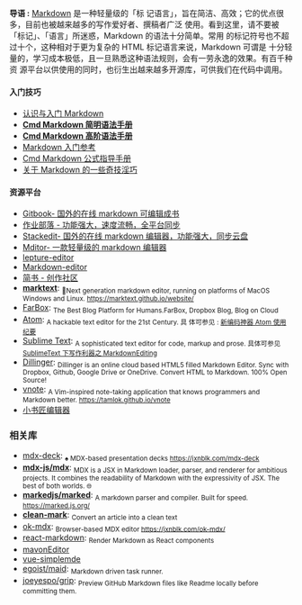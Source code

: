 **导语 :** [Markdown](https://zh.wikipedia.org/wiki/Markdown) 是一种轻量级的「标
记语言」，旨在简洁、高效；它的优点很多，目前也被越来越多的写作爱好者、撰稿者广泛
使用。看到这里，请不要被「标记」、「语言」所迷惑，Markdown 的语法十分简单。常用
的标记符号也不超过十个，这种相对于更为复杂的 HTML 标记语言来说，Markdown 可谓是
十分轻量的，学习成本极低，且一旦熟悉这种语法规则，会有一劳永逸的效果。有百千种资
源平台以供使用的同时，也衍生出越来越多开源库，可供我们在代码中调用。

#### 入门技巧

* [认识与入门 Markdown](https://sspai.com/post/25137)
* [**Cmd Markdown 简明语法手册**](https://www.zybuluo.com/mdeditor?url=https://www.zybuluo.com/static/editor/md-help.markdown#cmd-markdown-简明语法手册)
* [**Cmd Markdown 高阶语法手册**](https://www.zybuluo.com/mdeditor?url=https://www.zybuluo.com/static/editor/md-help.markdown#cmd-markdown-高阶语法手册)
* [Markdown 入门参考](https://github.com/LearnShare/Learning-Markdown/blob/master/README.md)
* [Cmd Markdown 公式指导手册](https://www.zybuluo.com/codeep/note/163962)
* [关于 Markdown 的一些奇技淫巧](https://github.com/mzlogin/mzlogin.github.io/blob/master/_posts/2017-09-01-markdown-odd-skills.md)

#### 资源平台

* [Gitbook- 国外的在线 markdown 可编辑成书](https://www.gitbook.com)
* [作业部落 - 功能强大，速度流畅，全平台同步](https://www.zybuluo.com)
* [Stackedit- 国外的在线 markdown 编辑器，功能强大，同步云盘](https://stackedit.io)
* [Mditor- 一款轻量级的 markdown 编辑器](http://bh-lay.github.io/mditor)
* [lepture-editor](https://github.com/lepture/editor)
* [Markdown-editor](https://github.com/jbt/markdown-editor)
* [简书 - 创作社区](https://www.jianshu.com/)
* [**marktext**](https://github.com/marktext/marktext): <sub>📝Next generation
  markdown editor, running on platforms of MacOS Windows and Linux.
  https://marktext.github.io/website/</sub>
* [FarBox](https://www.farbox.com/): <sub>The Best Blog Platform for
  Humans.FarBox, Dropbox Blog, Blog on Cloud </sub>
* [Atom](https://atom.io/): <sub>A hackable text editor for the 21st Century. 具
  体可参见 :
  [新编码神器 Atom 使用纪要](https://jeffjade.com/2016/03/03/2016-03-02-how-to-use-atom/)</sub>
* [Sublime Text](https://www.sublimetext.com/): <sub>A sophisticated text editor
  for code, markup and prose. 具体可参见
  [SublimeText 下写作利器之 MarkdownEditing](https://jeffjade.com/2015/08/28/2015-08-28-Write-Morkdown/)</sub>
* [Dillinger](https://dillinger.io/): <sub>Dillinger is an online cloud based
  HTML5 filled Markdown Editor. Sync with Dropbox, Github, Google Drive or
  OneDrive. Convert HTML to Markdown. 100% Open Source!</sub>
* [vnote](https://github.com/tamlok/vnote): <sub>A Vim-inspired note-taking
  application that knows programmers and Markdown better.
  https://tamlok.github.io/vnote</sub>
* [小书匠编辑器](http://soft.xiaoshujiang.com/)

### 相关库

* [mdx-deck](https://github.com/jxnblk/mdx-deck): <sub>♠️ MDX-based presentation
  decks https://jxnblk.com/mdx-deck</sub>
* [**mdx-js/mdx**](https://github.com/mdx-js/mdx): <sub>MDX is a JSX in Markdown
  loader, parser, and renderer for ambitious projects. It combines the
  readability of Markdown with the expressivity of JSX. The best of both worlds.
  🌐</sub>
* [**markedjs/marked**](https://github.com/markedjs/marked): <sub>A markdown
  parser and compiler. Built for speed. https://marked.js.org/</sub>
* [**clean-mark**](https://github.com/croqaz/clean-mark): <sub>Convert an
  article into a clean text</sub>
* [ok-mdx](https://github.com/jxnblk/ok-mdx): <sub>Browser-based MDX editor
  https://jxnblk.com/ok-mdx/</sub>
* [react-markdown](https://github.com/rexxars/react-markdown): <sub>Render
  Markdown as React components </sub>
* [mavonEditor](https://github.com/hinesboy/mavonEditor)
* [vue-simplemde](https://github.com/F-loat/vue-simplemde)
* [egoist/maid](https://github.com/egoist/maid): <sub>Markdown driven task
  runner.</sub>
* [joeyespo/grip](https://github.com/joeyespo/grip): <sub>Preview GitHub
  Markdown files like Readme locally before committing them.</sub>
